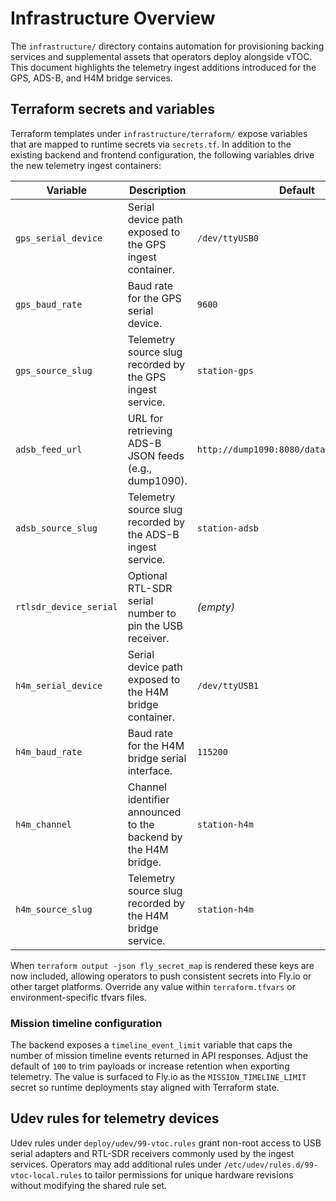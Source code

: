 # Infrastructure Overview

The `infrastructure/` directory contains automation for provisioning backing services and
supplemental assets that operators deploy alongside vTOC. This document highlights the
telemetry ingest additions introduced for the GPS, ADS-B, and H4M bridge services.

## Terraform secrets and variables

Terraform templates under `infrastructure/terraform/` expose variables that are mapped to
runtime secrets via `secrets.tf`. In addition to the existing backend and frontend
configuration, the following variables drive the new telemetry ingest containers:

| Variable | Description | Default |
| --- | --- | --- |
| `gps_serial_device` | Serial device path exposed to the GPS ingest container. | `/dev/ttyUSB0` |
| `gps_baud_rate` | Baud rate for the GPS serial device. | `9600` |
| `gps_source_slug` | Telemetry source slug recorded by the GPS ingest service. | `station-gps` |
| `adsb_feed_url` | URL for retrieving ADS-B JSON feeds (e.g., dump1090). | `http://dump1090:8080/data/aircraft.json` |
| `adsb_source_slug` | Telemetry source slug recorded by the ADS-B ingest service. | `station-adsb` |
| `rtlsdr_device_serial` | Optional RTL-SDR serial number to pin the USB receiver. | _(empty)_ |
| `h4m_serial_device` | Serial device path exposed to the H4M bridge container. | `/dev/ttyUSB1` |
| `h4m_baud_rate` | Baud rate for the H4M bridge serial interface. | `115200` |
| `h4m_channel` | Channel identifier announced to the backend by the H4M bridge. | `station-h4m` |
| `h4m_source_slug` | Telemetry source slug recorded by the H4M bridge service. | `station-h4m` |

When `terraform output -json fly_secret_map` is rendered these keys are now included,
allowing operators to push consistent secrets into Fly.io or other target platforms.
Override any value within `terraform.tfvars` or environment-specific tfvars files.

### Mission timeline configuration

The backend exposes a `timeline_event_limit` variable that caps the number of mission
timeline events returned in API responses. Adjust the default of `100` to trim payloads or
increase retention when exporting telemetry. The value is surfaced to Fly.io as the
`MISSION_TIMELINE_LIMIT` secret so runtime deployments stay aligned with Terraform state.

## Udev rules for telemetry devices

Udev rules under `deploy/udev/99-vtoc.rules` grant non-root access to USB serial adapters
and RTL-SDR receivers commonly used by the ingest services. Operators may add additional
rules under `/etc/udev/rules.d/99-vtoc-local.rules` to tailor permissions for unique
hardware revisions without modifying the shared rule set.
